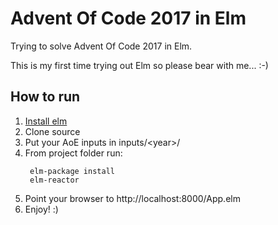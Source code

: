 # Advent Of Code 2017 in Elm

Trying to solve Advent Of Code 2017 in Elm. 

This is my first time trying out Elm so please bear with me...  :-)

## How to run

1. [Install elm](https://guide.elm-lang.org/install.html)
2. Clone source 
3. Put your AoE inputs in inputs/&lt;year&gt;/
4. From project folder run:
   ```
    elm-package install
    elm-reactor
   ```
5. Point your browser to http://localhost:8000/App.elm
6. Enjoy! :)






